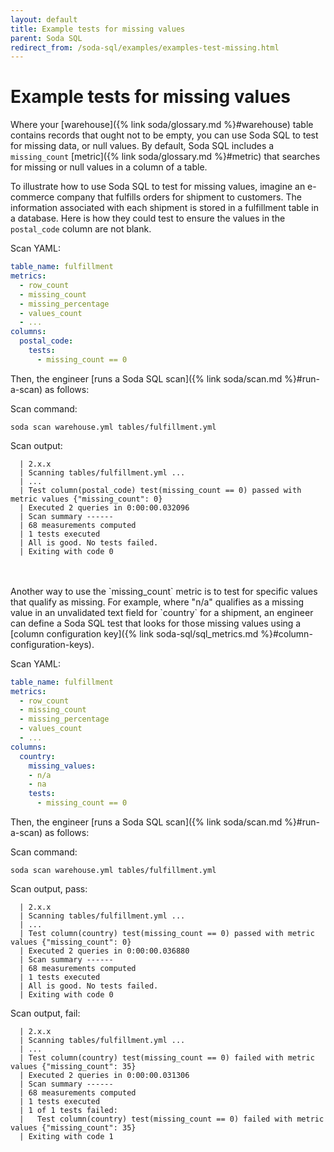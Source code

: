 ```yaml
---
layout: default
title: Example tests for missing values
parent: Soda SQL
redirect_from: /soda-sql/examples/examples-test-missing.html
---
```


# Example tests for missing values

Where your [warehouse]({% link soda/glossary.md %}#warehouse) table contains records that ought not to be empty, you can use Soda SQL to test for missing data, or null values. By default, Soda SQL includes a `missing_count` [metric]({% link soda/glossary.md %}#metric) that searches for missing or null values in a column of a table. 

To illustrate how to use Soda SQL to test for missing values, imagine an e-commerce company that fulfills orders for shipment to customers. The information associated with each shipment is stored in a fulfillment table in a database. Here is how they could test to ensure the values in the `postal_code` column are not blank.

Scan YAML:

```yaml
table_name: fulfillment
metrics:
  - row_count
  - missing_count
  - missing_percentage
  - values_count
  - ...
columns:
  postal_code:
    tests:
      - missing_count == 0
```

Then, the engineer [runs a Soda SQL scan]({% link soda/scan.md %}#run-a-scan) as follows:

Scan command:

```soda scan warehouse.yml tables/fulfillment.yml```

Scan output:

```shell
  | 2.x.x
  | Scanning tables/fulfillment.yml ...
  | ...
  | Test column(postal_code) test(missing_count == 0) passed with metric values {"missing_count": 0}
  | Executed 2 queries in 0:00:00.032096
  | Scan summary ------
  | 68 measurements computed
  | 1 tests executed
  | All is good. No tests failed.
  | Exiting with code 0
```

<br />
<br />
Another way to use the `missing_count` metric is to test for specific values that qualify as missing. For example, where "n/a" qualifies as a missing value in an unvalidated text field for `country` for a shipment, an engineer can define a Soda SQL test that looks for those missing values using a [column configuration key]({% link soda-sql/sql_metrics.md %}#column-configuration-keys). 

Scan YAML:

```yaml
table_name: fulfillment
metrics:
  - row_count
  - missing_count
  - missing_percentage
  - values_count
  - ...
columns:
  country:
    missing_values:
    - n/a
    - na
    tests:
      - missing_count == 0
```

Then, the engineer [runs a Soda SQL scan]({% link soda/scan.md %}#run-a-scan) as follows:

Scan command:

```soda scan warehouse.yml tables/fulfillment.yml```

Scan output, pass:

```shell
  | 2.x.x
  | Scanning tables/fulfillment.yml ...
  | ...
  | Test column(country) test(missing_count == 0) passed with metric values {"missing_count": 0}
  | Executed 2 queries in 0:00:00.036880
  | Scan summary ------
  | 68 measurements computed
  | 1 tests executed
  | All is good. No tests failed.
  | Exiting with code 0
```

Scan output, fail:

```
  | 2.x.x
  | Scanning tables/fulfillment.yml ...
  | ...
  | Test column(country) test(missing_count == 0) failed with metric values {"missing_count": 35}
  | Executed 2 queries in 0:00:00.031306
  | Scan summary ------
  | 68 measurements computed
  | 1 tests executed
  | 1 of 1 tests failed:
  |   Test column(country) test(missing_count == 0) failed with metric values {"missing_count": 35}
  | Exiting with code 1
```